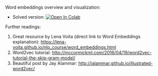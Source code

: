 Word embeddings overview and visualization:

* Solved version:
[![Open In Colab](https://colab.research.google.com/assets/colab-badge.svg)](https://colab.research.google.com/drive/1y-GFq2N0gI9V3dktZkbot4vEuYNM4kfA?usp=sharing)

Further readings:

1. Great resource by Lena Voita (direct link to Word Embeddings explanation):
   https://lena-voita.github.io/nlp_course/word_embeddings.html
2. Word2vec tutorial:
   http://mccormickml.com/2016/04/19/word2vec-tutorial-the-skip-gram-model/
3. Beautiful post by Jay Alammar:
   http://jalammar.github.io/illustrated-word2vec/

